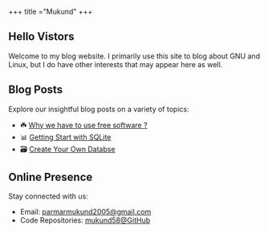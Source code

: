+++
title ="Mukund"
+++

## Hello Vistors
Welcome to my blog website. I primarily use this site to blog about GNU and Linux, but I do have other interests that may appear here as well.

>  <div id="quoteDisplay"></div> 
## Blog Posts

Explore our insightful blog posts on a variety of topics:

- ☘️  [Why we have to use free software ?](./blog/why-free-software-is-good)
- 📊 [Getting Start with SQLite](./blog/introduction-to-database-with-sql)
- 🗃  [Create Your Own Databse](./blog/creating-our-own-database)


## Online Presence

Stay connected with us:

- Email: [parmarmukund2005@gmail.com](mailto:parmarmukund2005@gmail.com)
- Code Repositories: [mukund58@GitHub](https://github.com/mukund58)

